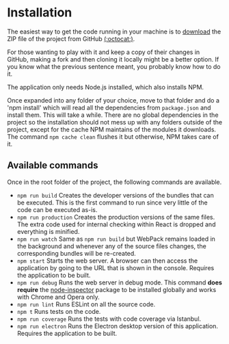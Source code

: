 # Installation

The easiest way to get the code running in your machine is to [download](https://github.com/Satyam/book-react-redux/archive/master.zip) the ZIP file of the project from GitHub [(:octocat:)](https://github.com/Satyam/book-react-redux).

For those wanting to play with it and keep a copy of their changes in GitHub, making a fork and then cloning it locally might be a better option.  If you know what the previous sentence meant, you probably know how to do it.

The application only needs Node.js installed, which also installs NPM.

Once expanded into any folder of your choice, move to that folder and do a 'npm install' which will read all the dependencies from `package.json` and install them. This will take a while. There are no global dependencies in the project so the installation should not mess up with any folders outside of the project, except for the cache NPM maintains of the modules it downloads. The command `npm cache clean` flushes it but otherwise, NPM takes care of it.

## Available commands

Once in the root folder of the project, the following commands are available.

* `npm run build` Creates the developer versions of the bundles that can be executed.  This is the first command to run since very little of the code can be executed as-is.
* `npm run production` Creates the production versions of the same files.  The extra code used for internal checking within React is dropped and everything is minified.
* `npm run watch` Same as `npm run build` but WebPack remains loaded in the background and whenever any of the source files changes, the corresponding bundles will be re-created.
* `npm start` Starts the web server. A browser can then access the application by going to the URL that is shown in the console. Requires the application to be built.
* `npm run debug` Runs the web server in debug mode.  This command **does require** the [node-inspector](https://github.com/node-inspector/node-inspector) package to be installed globally and works with Chrome and Opera only.
* `npm run lint` Runs ESLint on all the source code.
* `npm t` Runs tests on the code.
* `npm run coverage` Runs the tests with code coverage via Istanbul.
* `npm run electron` Runs the Electron desktop version of this application.  Requires the application to be built.
